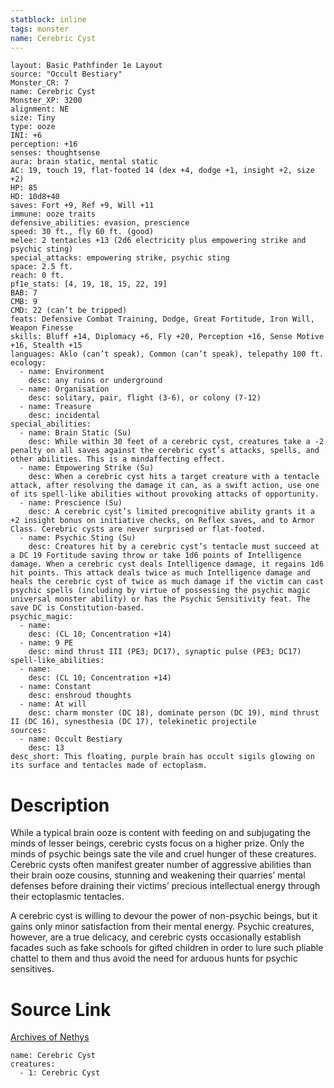 ```yaml
---
statblock: inline
tags: monster
name: Cerebric Cyst
---
```

```statblock
layout: Basic Pathfinder 1e Layout
source: "Occult Bestiary"
Monster_CR: 7
name: Cerebric Cyst
Monster_XP: 3200
alignment: NE
size: Tiny
type: ooze
INI: +6
perception: +16
senses: thoughtsense
aura: brain static, mental static
AC: 19, touch 19, flat-footed 14 (dex +4, dodge +1, insight +2, size +2)
HP: 85
HD: 10d8+40
saves: Fort +9, Ref +9, Will +11
immune: ooze traits
defensive_abilities: evasion, prescience
speed: 30 ft., fly 60 ft. (good)
melee: 2 tentacles +13 (2d6 electricity plus empowering strike and psychic sting)
special_attacks: empowering strike, psychic sting
space: 2.5 ft.
reach: 0 ft.
pf1e_stats: [4, 19, 18, 15, 22, 19]
BAB: 7
CMB: 9
CMD: 22 (can’t be tripped)
feats: Defensive Combat Training, Dodge, Great Fortitude, Iron Will, Weapon Finesse
skills: Bluff +14, Diplomacy +6, Fly +20, Perception +16, Sense Motive +16, Stealth +15
languages: Aklo (can’t speak), Common (can’t speak), telepathy 100 ft.
ecology:
  - name: Environment
    desc: any ruins or underground
  - name: Organisation
    desc: solitary, pair, flight (3-6), or colony (7-12)
  - name: Treasure
    desc: incidental
special_abilities:
  - name: Brain Static (Su)
    desc: While within 30 feet of a cerebric cyst, creatures take a -2 penalty on all saves against the cerebric cyst’s attacks, spells, and other abilities. This is a mindaffecting effect.
  - name: Empowering Strike (Su)
    desc: When a cerebric cyst hits a target creature with a tentacle attack, after resolving the damage it can, as a swift action, use one of its spell-like abilities without provoking attacks of opportunity.
  - name: Prescience (Su)
    desc: A cerebric cyst’s limited precognitive ability grants it a +2 insight bonus on initiative checks, on Reflex saves, and to Armor Class. Cerebric cysts are never surprised or flat-footed.
  - name: Psychic Sting (Su)
    desc: Creatures hit by a cerebric cyst’s tentacle must succeed at a DC 19 Fortitude saving throw or take 1d6 points of Intelligence damage. When a cerebric cyst deals Intelligence damage, it regains 1d6 hit points. This attack deals twice as much Intelligence damage and heals the cerebric cyst of twice as much damage if the victim can cast psychic spells (including by virtue of possessing the psychic magic universal monster ability) or has the Psychic Sensitivity feat. The save DC is Constitution-based.
psychic_magic:
  - name:
    desc: (CL 10; Concentration +14)
  - name: 9 PE
    desc: mind thrust III (PE3; DC17), synaptic pulse (PE3; DC17)
spell-like_abilities:
  - name:
    desc: (CL 10; Concentration +14)
  - name: Constant
    desc: enshroud thoughts
  - name: At will
    desc: charm monster (DC 18), dominate person (DC 19), mind thrust II (DC 16), synesthesia (DC 17), telekinetic projectile
sources:
  - name: Occult Bestiary
    desc: 13
desc_short: This floating, purple brain has occult sigils glowing on its surface and tentacles made of ectoplasm.
```
# Description
While a typical brain ooze is content with feeding on and subjugating the minds of lesser beings, cerebric cysts focus on a higher prize. Only the minds of psychic beings sate the vile and cruel hunger of these creatures. Cerebric cysts often manifest greater number of aggressive abilities than their brain ooze cousins, stunning and weakening their quarries’ mental defenses before draining their victims’ precious intellectual energy through their ectoplasmic tentacles.

A cerebric cyst is willing to devour the power of non-psychic beings, but it gains only minor satisfaction from their mental energy. Psychic creatures, however, are a true delicacy, and cerebric cysts occasionally establish facades such as fake schools for gifted children in order to lure such pliable chattel to them and thus avoid the need for arduous hunts for psychic sensitives.
# Source Link
[Archives of Nethys](https://aonprd.com/MonsterDisplay.aspx?ItemName=Cerebric%20Cyst)
```encounter-table
name: Cerebric Cyst
creatures:
  - 1: Cerebric Cyst
```
